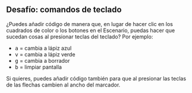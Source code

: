 ## Desafío: comandos de teclado

¿Puedes añadir código de manera que, en lugar de hacer clic en los cuadrados de color o los botones en el Escenario, puedas hacer que sucedan cosas al presionar teclas del teclado? Por ejemplo:

+ <kbd>a</kbd> = cambia a lápiz azul
+ <kbd>v</kbd> = cambia a lápiz verde
+ <kbd>g</kbd> = cambia a borrador
+ <kbd>b</kbd> = limpiar pantalla

Si quieres, puedes añadir código también para que al presionar las teclas de las flechas cambien al ancho del marcador.